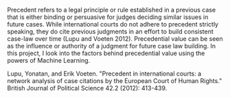 Precedent refers to a legal principle or rule established in a previous case that is either binding or persuasive for judges deciding similar issues in future cases. While international courts do not adhere to precedent strictly speaking, they do cite previous judgments in an effort to build consistent case-law over time (Lupu and Voeten 2012). Precedential value can be seen as the influence or authority of a judgment for future case law building. In this project, I look into the factors behind precedential value using the powers of Machine Learning. 

Lupu, Yonatan, and Erik Voeten. "Precedent in international courts: a network analysis of case citations by the European Court of Human Rights." British Journal of Political Science 42.2 (2012): 413-439.
